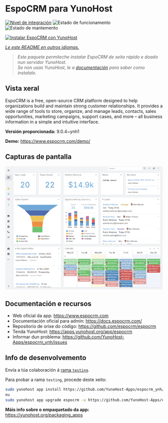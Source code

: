 <!--
NOTA: Este README foi creado automáticamente por <https://github.com/YunoHost/apps/tree/master/tools/readme_generator>
NON debe editarse manualmente.
-->

# EspoCRM para YunoHost

[![Nivel de integración](https://apps.yunohost.org/badge/integration/espocrm)](https://ci-apps.yunohost.org/ci/apps/espocrm/)
![Estado de funcionamento](https://apps.yunohost.org/badge/state/espocrm)
![Estado de mantemento](https://apps.yunohost.org/badge/maintained/espocrm)

[![Instalar EspoCRM con YunoHost](https://install-app.yunohost.org/install-with-yunohost.svg)](https://install-app.yunohost.org/?app=espocrm)

*[Le este README en outros idiomas.](./ALL_README.md)*

> *Este paquete permíteche instalar EspoCRM de xeito rápido e doado nun servidor YunoHost.*  
> *Se non usas YunoHost, le a [documentación](https://yunohost.org/install) para saber como instalalo.*

## Vista xeral

EspoCRM is a free, open-source CRM platform designed to help organizations build and maintain strong customer relationships. It provides a wide range of tools to store, organize, and manage leads, contacts, sales opportunities, marketing campaigns, support cases, and more – all business information in a simple and intuitive interface.


**Versión proporcionada:** 9.0.4~ynh1

**Demo:** <https://www.espocrm.com/demo/>

## Capturas de pantalla

![Captura de pantalla de EspoCRM](./doc/screenshots/screenshot.png)

## Documentación e recursos

- Web oficial da app: <https://www.espocrm.com>
- Documentación oficial para admin: <https://docs.espocrm.com/>
- Repositorio de orixe do código: <https://github.com/espocrm/espocrm>
- Tenda YunoHost: <https://apps.yunohost.org/app/espocrm>
- Informar dun problema: <https://github.com/YunoHost-Apps/espocrm_ynh/issues>

## Info de desenvolvemento

Envía a túa colaboración á [rama `testing`](https://github.com/YunoHost-Apps/espocrm_ynh/tree/testing).

Para probar a rama `testing`, procede deste xeito:

```bash
sudo yunohost app install https://github.com/YunoHost-Apps/espocrm_ynh/tree/testing --debug
ou
sudo yunohost app upgrade espocrm -u https://github.com/YunoHost-Apps/espocrm_ynh/tree/testing --debug
```

**Máis info sobre o empaquetado da app:** <https://yunohost.org/packaging_apps>
